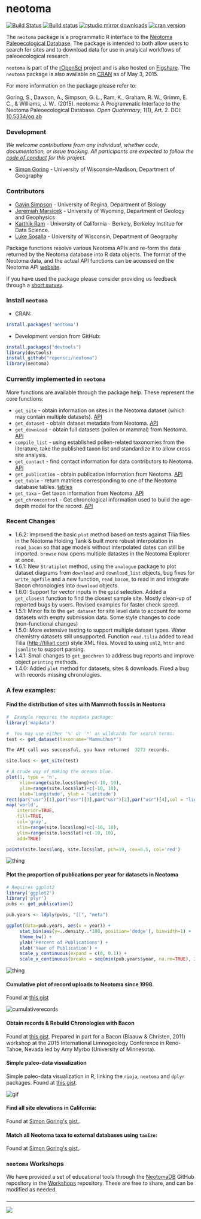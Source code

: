 neotoma
========

[![Build Status](https://api.travis-ci.org/ropensci/neotoma.png)](https://travis-ci.org/ropensci/neotoma)
[![Build status](https://ci.appveyor.com/api/projects/status/t2xyqbs0d8h998cb/branch/master)](https://ci.appveyor.com/project/sckott/neotoma/branch/master)
[![rstudio mirror downloads](http://cranlogs.r-pkg.org/badges/grand-total/neotoma)](https://github.com/metacran/cranlogs.app)
[![cran version](http://www.r-pkg.org/badges/version/neotoma)](https://cran.r-project.org/package=neotoma)

The `neotoma` package is a programmatic R interface to the [Neotoma Paleoecological Database](http://www.neotomadb.org/). The package is intended to both allow users to search for sites and to download data for use in analyical workflows of paleoecological research.

`neotoma` is part of the [rOpenSci](http://ropensci.org) project and is also hosted on [Figshare](http://dx.doi.org/10.6084/m9.figshare.677131).  The `neotoma` package is also available on [CRAN](https://cran.r-project.org/package=neotoma) as of May 3, 2015.

For more information on the package please refer to: 

Goring, S., Dawson, A., Simpson, G. L., Ram, K., Graham, R. W., Grimm, E. C., & Williams, J. W.. (2015). neotoma: A Programmatic Interface to the Neotoma Paleoecological Database. *Open Quaternary*, 1(1), Art. 2. DOI: [10.5334/oq.ab](http://doi.org/10.5334/oq.ab)

### Development

*We welcome contributions from any individual, whether code, documentation, or issue tracking.  All participants are expected to follow the [code of conduct](https://github.com/ROpensci/neotoma/blob/master/code_of_conduct.md) for this project.*

+ [Simon Goring](http://downwithtime.wordpress.com) - University of Wisconsin-Madison, Department of Geography

### Contributors
+ [Gavin Simpson](http://www.fromthebottomoftheheap.net/) - University of Regina, Department of Biology
+ [Jeremiah Marsicek](http://geoweb.uwyo.edu/ggstudent/jmarsice/Site/Home.html) - University of Wyoming, Department of Geology and Geophysics
+ [Karthik Ram](http://nature.berkeley.edu/~kram/) - University of California - Berkely, Berkeley Institue for Data Science.
+ [Luke Sosalla](https://github.com/sosalla) - University of Wisconsin, Department of Geography

Package functions resolve various Neotoma APIs and re-form the data returned by the Neotoma database into R data objects.  The format of the Neotoma data, and the actual API functions can be accessed on the Neotoma API [website](http://api.neotomadb.org/doc/resources/home).

If you have used the package please consider providing us feedback through a [short survey](https://docs.google.com/forms/d/e/1FAIpQLSdRNat6L9grRF0xU5gibkr26xq9jD9wyHgw_AWxhrgn0lWv7w/viewform).

### Install `neotoma`

+ CRAN:
```r
install.packages('neotoma')
```

+ Development version from GitHub:
```r
install.packages("devtools")
library(devtools)
install_github("ropensci/neotoma")
library(neotoma)
```

### Currently implemented in `neotoma`

More functions are available through the package help.  These represent the core functions:

+ `get_site` - obtain information on sites in the Neotoma dataset (which may contain multiple datasets). [API](http://api.neotomadb.org/doc/resources/sites)
+ `get_dataset` - obtain dataset metadata from Neotoma. [API](http://api.neotomadb.org/doc/resources/datasets)
+ `get_download` - obtain full datasets (pollen or mammal) from Neotoma. [API](http://api.neotomadb.org/doc/resources/downloads)
+ `compile_list` - using established pollen-related taxonomies from the literature, take the published taxon list and standardize it to allow cross site analysis.
+ `get_contact` - find contact information for data contributors to Neotoma. [API](http://api.neotomadb.org/doc/resources/contacts)
+ `get_publication` - obtain publication information from Neotoma. [API](http://api.neotomadb.org/doc/resources/publications)
+ `get_table` - return matrices corresponding to one of the Neotoma database tables. [tables](http://api.neotomadb.org/doc/resources/dbtables)
+ `get_taxa` - Get taxon information from Neotoma. [API](http://api.neotomadb.org/doc/resources/taxa)
+ `get_chroncontrol` - Get chronological information used to build the age-depth model for the record. [API](http://api.neotomadb.org/doc/resources/chroncontrol)

### Recent Changes
+ 1.6.2: Improved the basic `plot` method based on tests against Tilia files in the Neotoma Holding Tank & built more robust interpolation in `read_bacon` so that age models without interpolated dates can still be imported. `browse` now opens multiple datastes in the Neotoma Explorer at once.
+ 1.6.1: New `Stratiplot` method, using the `analogue` package to plot dataset diagrams from `download` and `download_list` objects, bug fixes for `write_agefile` and a new function, `read_bacon`, to read in and integrate Bacon chronologies into `download` objects.
+ 1.6.0: Support for vector inputs in the `gpid` selection. Added a `get_closest` function to find the closest sample site. Mostly clean-up of reported bugs by users. Revised examples for faster check speed.
+ 1.5.1: Minor fix to the `get_dataset` for site level data to account for some datasets with empty submission data.  Some style changes to code (non-functional changes)
+ 1.5.0: More extensive testing to support multiple dataset types.  Water chemistry datasets still unsupported. Function `read.tilia` added to read Tilia (http://tiliait.com) style XML files. Moved to using `xml2`, `httr` and `jsonlite` to support parsing.
+ 1.4.1: Small changes to `get_geochron` to address bug reports and improve object `printing` methods.
+ 1.4.0: Added `plot` method for datasets, sites & downloads.  Fixed a bug with records missing chronologies.

### A few examples:

#### Find the distribution of sites with Mammoth fossils in Neotoma

```r
#  Example requires the mapdata package:
library('mapdata')

#  You may use either '%' or '*' as wildcards for search terms:
test <- get_dataset(taxonname='Mammuthus*')

The API call was successful, you have returned  3273 records.

site.locs <- get_site(test)

# A crude way of making the oceans blue.
plot(1, type = 'n',
     xlim=range(site.locs$long)+c(-10, 10),
     ylim=range(site.locs$lat)+c(-10, 10),
     xlab='Longitude', ylab = 'Latitude')
rect(par("usr")[1],par("usr")[3],par("usr")[2],par("usr")[4],col = "lightblue")
map('world',
    interior=TRUE,
    fill=TRUE,
    col='gray',
    xlim=range(site.locs$long)+c(-10, 10),
    ylim=range(site.locs$lat)+c(-10, 10),
    add=TRUE)

points(site.locs$long, site.locs$lat, pch=19, cex=0.5, col='red')

```
![thing](inst/img/mammothsites.png)

#### Plot the proportion of publications per year for datasets in Neotoma

```R
# Requires ggplot2
library('ggplot2')
library('plyr')
pubs <- get_publication()

pub.years <- ldply(pubs, "[[", "meta")

ggplot(data=pub.years, aes(x = year)) +
     stat_bin(aes(y=..density..*100, position='dodge'), binwidth=1) +
     theme_bw() +
     ylab('Percent of Publications') +
     xlab('Year of Publication') +
     scale_y_continuous(expand = c(0, 0.1)) +
     scale_x_continuous(breaks = seq(min(pub.years$year, na.rm=TRUE), 2014, by=20))

```

![thing](inst/img/histogramplot.png)

#### Cumulative plot of record uploads to Neotoma since 1998.

Found at [this gist](https://gist.github.com/SimonGoring/718a654f304f2d16ce4b)

![cumulativerecords](https://cloud.githubusercontent.com/assets/1619126/9884174/0026b83a-5ba4-11e5-9f1a-4a6874ceceb6.png)

#### Obtain records & Rebuild Chronologies with Bacon

Found at [this gist](https://gist.github.com/SimonGoring/877dd71cc3ad6bf8531e).  Prepared in part for a Bacon (Blaauw & Christen, 2011) workshop at the 2015 International Limnogeology Conference in Reno-Tahoe, Nevada led by Amy Myrbo (University of Minnesota).

#### Simple paleo-data visualization

Simple paleo-data visualization in R, linking the `rioja`, `neotoma` and `dplyr` packages.  Found at [this gist](https://gist.github.com/SimonGoring/dbb4c8e0087882dc143baa89fa041d2b).

![gif](inst/img/inkspot_neotoma.gif)

#### Find all site elevations in California:

Found at [Simon Goring's gist.](https://gist.github.com/SimonGoring/6a2ba1d55a3a7f78723b37e896b55b70).

#### Match all Neotoma taxa to external databases using `taxize`:

Found at [Simon Goring's gist.](https://gist.github.com/SimonGoring/24fb1228204f768f3f0020f37060db18).

### `neotoma` Workshops

We have provided a set of educational tools through the [NeotomaDB](http://github.com/neotomaDB) GitHub repository in the [Workshops](http://github.com/NeotomaDB/Workshops) repository.  These are free to share, and can be modified as needed.

###
---

[![](http://ropensci.org/public_images/github_footer.png)](http://ropensci.org)
